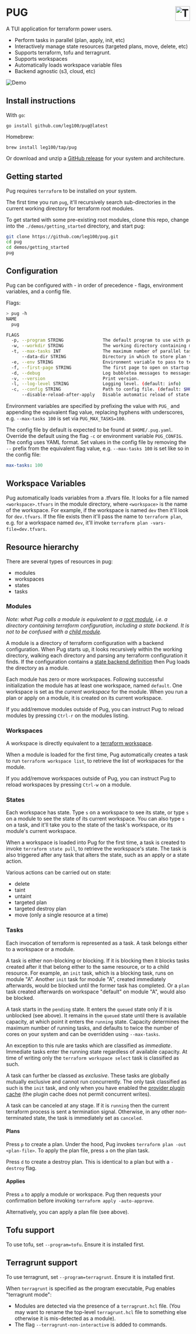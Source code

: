 <h1> PUG
<a title="This tool is Tool of The Week on Terminal Trove, The $HOME of all things in the terminal" href="https://terminaltrove.com/">
<img align="right" src="https://terminaltrove.com/assets/media/terminal_trove_tool_of_the_week_green_on_dark_grey_bg.png" alt="Terminal Trove Tool of The Week" height="40"></a></h1>

A TUI application for terraform power users.

* Perform tasks in parallel (plan, apply, init, etc)
* Interactively manage state resources (targeted plans, move, delete, etc)
* Supports terraform, tofu and terragrunt.
* Supports workspaces
* Automatically loads workspace variable files
* Backend agnostic (s3, cloud, etc)

![Demo](./demo/demo.gif)

## Install instructions

With `go`:

```
go install github.com/leg100/pug@latest
```

Homebrew:

```
brew install leg100/tap/pug
```

Or download and unzip a [GitHub release](https://github.com/leg100/pug/releases) for your system and architecture.

## Getting started

Pug requires `terraform` to be installed on your system.

The first time you run `pug`, it'll recursively search sub-directories in the current working directory for terraform root modules.

To get started with some pre-existing root modules, clone this repo, change into the `./demos/getting_started` directory, and start pug:

```bash
git clone https://github.com/leg100/pug.git
cd pug
cd demos/getting_started
pug
```

## Configuration

Pug can be configured with - in order of precedence - flags, environment variables, and a config file.

Flags:

```bash
> pug -h
NAME
  pug

FLAGS
  -p, --program STRING               The default program to use with pug. (default: terraform)
  -w, --workdir STRING               The working directory containing modules. (default: .)
  -t, --max-tasks INT                The maximum number of parallel tasks. (default: 32)
      --data-dir STRING              Directory in which to store plan files. (default: $HOME/.pug)
  -e, --env STRING                   Environment variable to pass to terraform process. Can set more than once.
  -f, --first-page STRING            The first page to open on startup. (default: modules)
  -d, --debug                        Log bubbletea messages to messages.log
  -v, --version                      Print version.
  -l, --log-level STRING             Logging level. (default: info)
  -c, --config STRING                Path to config file. (default: $HOME/.pug.yaml)
      --disable-reload-after-apply   Disable automatic reload of state following an apply.
```

Environment variables are specified by prefixing the value with `PUG_` and appending the equivalent flag value, replacing hyphens with underscores, e.g. `--max-tasks 100` is set via `PUG_MAX_TASKS=100`.

The config file by default is expected to be found at `$HOME/.pug.yaml`. Override the default using the flag `-c` or environment variable `PUG_CONFIG`. The config uses YAML format. Set values in the config file by removing the `--` prefix from the equivalent flag value, e.g. `--max-tasks 100` is set like so in the config file:

```yaml
max-tasks: 100
```

## Workspace Variables

Pug automatically loads variables from a .tfvars file. It looks for a file named `<workspace>.tfvars` in the module directory, where `<workspace>` is the name of the workspace. For example, if the workspace is named `dev` then it'll look for `dev.tfvars`. If the file exists then it'll pass the name to `terraform plan`, e.g. for a workspace named `dev`, it'll invoke `terraform plan -vars-file=dev.tfvars`.

## Resource hierarchy

There are several types of resources in pug:

* modules
* workspaces
* states
* tasks

### Modules
 
*Note: what Pug calls a module is equivalent to a [root module](https://developer.hashicorp.com/terraform/language/modules#the-root-module), i.e. a directory containing terraform configuration, including a state backend. It is not to be confused with a [child module](https://developer.hashicorp.com/terraform/language/modules#child-modules).*

A module is a directory of terraform configuration with a backend configuration. When Pug starts up, it looks recursively within the working directory, walking each directory and parsing any terraform configuration it finds. If the configuration contains a [state backend definition](https://developer.hashicorp.com/terraform/language/settings/backends/configuration) then Pug loads the directory as a module.

Each module has zero or more workspaces. Following successful initialization the module has at least one workspace, named `default`. One workspace is set as the *current workspace* for the module. When you run a plan or apply on a module, it is created on its current workspace.

If you add/remove modules outside of Pug, you can instruct Pug to reload modules by pressing `Ctrl-r` on the modules listing.

### Workspaces

A workspace is directly equivalent to a [terraform workspace](https://developer.hashicorp.com/terraform/language/state/workspaces).

When a module is loaded for the first time, Pug automatically creates a task to run `terraform workspace list`, to retrieve the list of workspaces for the module.

If you add/remove workspaces outside of Pug, you can instruct Pug to reload workspaces by pressing `Ctrl-w` on a module.

### States

Each workspace has state. Type `s` on a workspace to see its state, or type `s` on a module to see the state of its current workspace. You can also type `s` on a task, and it'll take you to the state of the task's workspace, or its module's current workspace.

When a workspace is loaded into Pug for the first time, a task is created to invoke `terraform state pull`, to retrieve the workspace's state. The task is also triggered after any task that alters the state, such as an apply or a state action.

Various actions can be carried out on state:

* delete
* taint
* untaint
* targeted plan
* targeted destroy plan
* move (only a single resource at a time)

### Tasks

Each invocation of terraform is represented as a task. A task belongs either to a workspace or a module.

A task is either non-blocking or blocking. If it is blocking then it blocks tasks created after it that belong either to the same resource, or to a child resource. For example, an `init` task, which is a blocking task, runs on module "A". Another `init` task for module "A", created immediately afterwards, would be blocked until the former task has completed. Or a `plan` task created afterwards on workspace "default" on module "A", would also be blocked.

A task starts in the `pending` state. It enters the `queued` state only if it is unblocked (see above). It remains in the `queued` state until there is available capacity, at which point it enters the `running` state. Capacity determines the maximum number of running tasks, and defaults to twice the number of cores on your system and can be overridden using `--max-tasks`.

An exception to this rule are tasks which are classified as *immediate*. Immediate tasks enter the running state regardless of available capacity. At time of writing only the `terraform workspace select` task is classified as such.

A task can further be classed as *exclusive*. These tasks are globally mutually exclusive and cannot run concurrently. The only task classified as such is the `init` task, and only when you have enabled the [provider plugin cache](https://developer.hashicorp.com/terraform/cli/config/config-file#provider-plugin-cache) (the plugin cache does not permit concurrent writes).

A task can be canceled at any stage. If it is `running` then the current terraform process is sent a termination signal. Otherwise, in any other non-terminated state, the task is immediately set as `canceled`.

#### Plans

Press `p` to create a plan. Under the hood, Pug invokes `terraform plan -out <plan-file>`. To apply the plan file, press `a` on the plan task.

Press `d` to create a destroy plan. This is identical to a plan but with a `-destroy` flag.

#### Applies

Press `a` to apply a module or workspace. Pug then requests your confirmation before invoking `terraform apply -auto-approve`.

Alternatively, you can apply a plan file (see above).

## Tofu support

To use tofu, set `--program=tofu`. Ensure it is installed first.

## Terragrunt support

To use terragrunt, set `--program=terragrunt`. Ensure it is installed first.

When `terragrunt` is specified as the program executable, Pug enables "terragrunt mode":

* Modules are detected via the presence of a `terragrunt.hcl` file. (You may want to rename the top-level `terragrunt.hcl` file to something else otherwise it is mis-detected as a module).
* The flag `--terragrunt-non-interactive` is added to commands.

